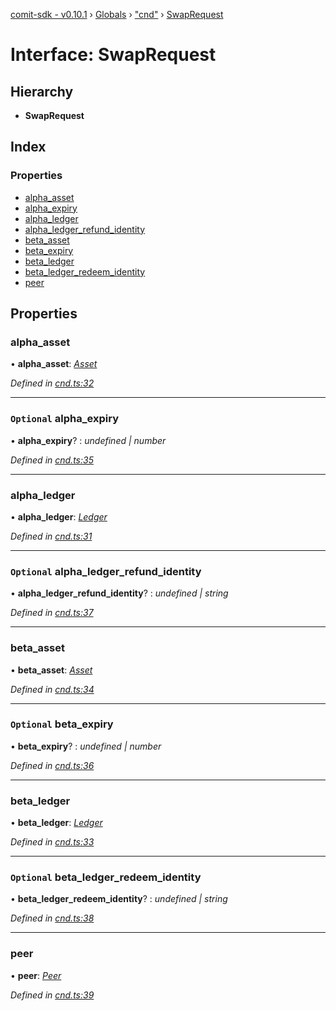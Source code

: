 [comit-sdk - v0.10.1](../README.md) › [Globals](../globals.md) › ["cnd"](../modules/_cnd_.md) › [SwapRequest](_cnd_.swaprequest.md)

# Interface: SwapRequest

## Hierarchy

* **SwapRequest**

## Index

### Properties

* [alpha_asset](_cnd_.swaprequest.md#alpha_asset)
* [alpha_expiry](_cnd_.swaprequest.md#optional-alpha_expiry)
* [alpha_ledger](_cnd_.swaprequest.md#alpha_ledger)
* [alpha_ledger_refund_identity](_cnd_.swaprequest.md#optional-alpha_ledger_refund_identity)
* [beta_asset](_cnd_.swaprequest.md#beta_asset)
* [beta_expiry](_cnd_.swaprequest.md#optional-beta_expiry)
* [beta_ledger](_cnd_.swaprequest.md#beta_ledger)
* [beta_ledger_redeem_identity](_cnd_.swaprequest.md#optional-beta_ledger_redeem_identity)
* [peer](_cnd_.swaprequest.md#peer)

## Properties

###  alpha_asset

• **alpha_asset**: *[Asset](_cnd_.asset.md)*

*Defined in [cnd.ts:32](https://github.com/comit-network/comit-js-sdk/blob/68ef370/src/cnd.ts#L32)*

___

### `Optional` alpha_expiry

• **alpha_expiry**? : *undefined | number*

*Defined in [cnd.ts:35](https://github.com/comit-network/comit-js-sdk/blob/68ef370/src/cnd.ts#L35)*

___

###  alpha_ledger

• **alpha_ledger**: *[Ledger](_cnd_.ledger.md)*

*Defined in [cnd.ts:31](https://github.com/comit-network/comit-js-sdk/blob/68ef370/src/cnd.ts#L31)*

___

### `Optional` alpha_ledger_refund_identity

• **alpha_ledger_refund_identity**? : *undefined | string*

*Defined in [cnd.ts:37](https://github.com/comit-network/comit-js-sdk/blob/68ef370/src/cnd.ts#L37)*

___

###  beta_asset

• **beta_asset**: *[Asset](_cnd_.asset.md)*

*Defined in [cnd.ts:34](https://github.com/comit-network/comit-js-sdk/blob/68ef370/src/cnd.ts#L34)*

___

### `Optional` beta_expiry

• **beta_expiry**? : *undefined | number*

*Defined in [cnd.ts:36](https://github.com/comit-network/comit-js-sdk/blob/68ef370/src/cnd.ts#L36)*

___

###  beta_ledger

• **beta_ledger**: *[Ledger](_cnd_.ledger.md)*

*Defined in [cnd.ts:33](https://github.com/comit-network/comit-js-sdk/blob/68ef370/src/cnd.ts#L33)*

___

### `Optional` beta_ledger_redeem_identity

• **beta_ledger_redeem_identity**? : *undefined | string*

*Defined in [cnd.ts:38](https://github.com/comit-network/comit-js-sdk/blob/68ef370/src/cnd.ts#L38)*

___

###  peer

• **peer**: *[Peer](_cnd_.peer.md)*

*Defined in [cnd.ts:39](https://github.com/comit-network/comit-js-sdk/blob/68ef370/src/cnd.ts#L39)*
